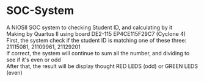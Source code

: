 # SOC-System
A NIOSII SOC system to checking Student ID, and calculating by it  
Making by Quartus II using board DE2-115 EP4CE115F29C7 (Cyclone 4)  
First, the system check if the student ID is matching one of these three: 21115081, 21109961, 21129201  
If correct, the system will continue to sum all the number, and dividing to see if it's even or odd  
After that, the result will be display thought RED LEDS (odd) or GREEN LEDS (even)
